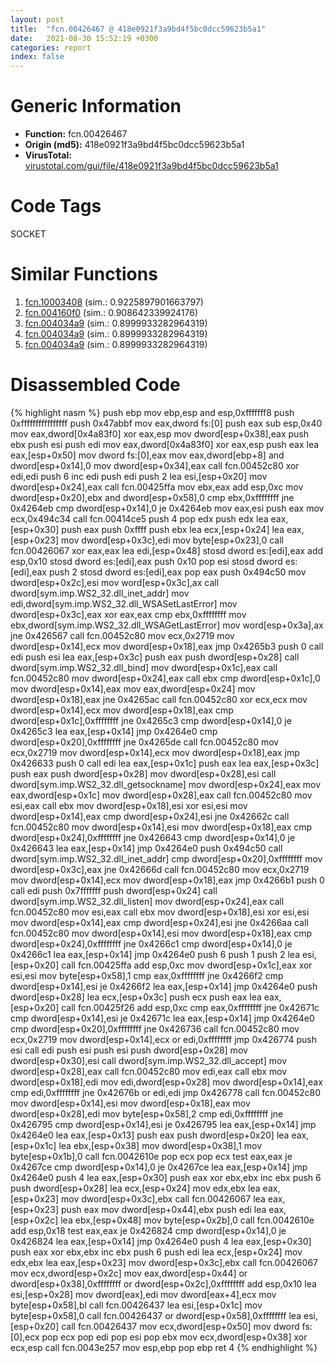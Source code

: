 ```yaml
---
layout: post
title:  "fcn.00426467 @ 418e0921f3a9bd4f5bc0dcc59623b5a1"
date:   2021-08-30 15:52:19 +0300
categories: report
index: false
---
```


# Generic Information
- **Function:** fcn.00426467
- **Origin (md5):** 418e0921f3a9bd4f5bc0dcc59623b5a1
- **VirusTotal:** [virustotal.com/gui/file/418e0921f3a9bd4f5bc0dcc59623b5a1][virustotal_ref]

# Code Tags
<span class="tag" id="SOCKET">SOCKET</span>


# Similar Functions

1. [fcn.10003408][similar_1_ref] (sim.: 0.9225897901663797)
2. [fcn.004160f0][similar_2_ref] (sim.: 0.908642339924176)
3. [fcn.004034a9][similar_3_ref] (sim.: 0.8999933282964319)
4. [fcn.004034a9][similar_4_ref] (sim.: 0.8999933282964319)
5. [fcn.004034a9][similar_5_ref] (sim.: 0.8999933282964319)


# Disassembled Code

{% highlight nasm %}
push ebp
mov ebp,esp
and esp,0xfffffff8
push 0xffffffffffffffff
push 0x47abbf
mov eax,dword fs:[0]
push eax
sub esp,0x40
mov eax,dword[0x4a83f0]
xor eax,esp
mov dword[esp+0x38],eax
push ebx
push esi
push edi
mov eax,dword[0x4a83f0]
xor eax,esp
push eax
lea eax,[esp+0x50]
mov dword fs:[0],eax
mov eax,dword[ebp+8]
and dword[esp+0x14],0
mov dword[esp+0x34],eax
call fcn.00452c80
xor edi,edi
push 6
inc edi
push edi
push 2
lea esi,[esp+0x20]
mov dword[esp+0x24],eax
call fcn.00425ffa
mov ebx,eax
add esp,0xc
mov dword[esp+0x20],ebx
and dword[esp+0x58],0
cmp ebx,0xffffffff
jne 0x4264eb
cmp dword[esp+0x14],0
je 0x4264eb
mov eax,esi
push eax
mov ecx,0x494c34
call fcn.00414ce5
push 4
pop edx
push edx
lea eax,[esp+0x30]
push eax
push 0xffff
push ebx
lea ecx,[esp+0x24]
lea eax,[esp+0x23]
mov dword[esp+0x3c],edi
mov byte[esp+0x23],0
call fcn.00426067
xor eax,eax
lea edi,[esp+0x48]
stosd dword es:[edi],eax
add esp,0x10
stosd dword es:[edi],eax
push 0x10
pop esi
stosd dword es:[edi],eax
push 2
stosd dword es:[edi],eax
pop eax
push 0x494c50
mov dword[esp+0x2c],esi
mov word[esp+0x3c],ax
call dword[sym.imp.WS2_32.dll_inet_addr]
mov edi,dword[sym.imp.WS2_32.dll_WSASetLastError]
mov dword[esp+0x3c],eax
xor eax,eax
cmp ebx,0xffffffff
mov ebx,dword[sym.imp.WS2_32.dll_WSAGetLastError]
mov word[esp+0x3a],ax
jne 0x426567
call fcn.00452c80
mov ecx,0x2719
mov dword[esp+0x14],ecx
mov dword[esp+0x18],eax
jmp 0x4265b3
push 0
call edi
push esi
lea eax,[esp+0x3c]
push eax
push dword[esp+0x28]
call dword[sym.imp.WS2_32.dll_bind]
mov dword[esp+0x1c],eax
call fcn.00452c80
mov dword[esp+0x24],eax
call ebx
cmp dword[esp+0x1c],0
mov dword[esp+0x14],eax
mov eax,dword[esp+0x24]
mov dword[esp+0x18],eax
jne 0x4265ac
call fcn.00452c80
xor ecx,ecx
mov dword[esp+0x14],ecx
mov dword[esp+0x18],eax
cmp dword[esp+0x1c],0xffffffff
jne 0x4265c3
cmp dword[esp+0x14],0
je 0x4265c3
lea eax,[esp+0x14]
jmp 0x4264e0
cmp dword[esp+0x20],0xffffffff
jne 0x4265de
call fcn.00452c80
mov ecx,0x2719
mov dword[esp+0x14],ecx
mov dword[esp+0x18],eax
jmp 0x426633
push 0
call edi
lea eax,[esp+0x1c]
push eax
lea eax,[esp+0x3c]
push eax
push dword[esp+0x28]
mov dword[esp+0x28],esi
call dword[sym.imp.WS2_32.dll_getsockname]
mov dword[esp+0x24],eax
mov eax,dword[esp+0x1c]
mov dword[esp+0x28],eax
call fcn.00452c80
mov esi,eax
call ebx
mov dword[esp+0x18],esi
xor esi,esi
mov dword[esp+0x14],eax
cmp dword[esp+0x24],esi
jne 0x42662c
call fcn.00452c80
mov dword[esp+0x14],esi
mov dword[esp+0x18],eax
cmp dword[esp+0x24],0xffffffff
jne 0x426643
cmp dword[esp+0x14],0
je 0x426643
lea eax,[esp+0x14]
jmp 0x4264e0
push 0x494c50
call dword[sym.imp.WS2_32.dll_inet_addr]
cmp dword[esp+0x20],0xffffffff
mov dword[esp+0x3c],eax
jne 0x42666d
call fcn.00452c80
mov ecx,0x2719
mov dword[esp+0x14],ecx
mov dword[esp+0x18],eax
jmp 0x4266b1
push 0
call edi
push 0x7fffffff
push dword[esp+0x24]
call dword[sym.imp.WS2_32.dll_listen]
mov dword[esp+0x24],eax
call fcn.00452c80
mov esi,eax
call ebx
mov dword[esp+0x18],esi
xor esi,esi
mov dword[esp+0x14],eax
cmp dword[esp+0x24],esi
jne 0x4266aa
call fcn.00452c80
mov dword[esp+0x14],esi
mov dword[esp+0x18],eax
cmp dword[esp+0x24],0xffffffff
jne 0x4266c1
cmp dword[esp+0x14],0
je 0x4266c1
lea eax,[esp+0x14]
jmp 0x4264e0
push 6
push 1
push 2
lea esi,[esp+0x20]
call fcn.00425ffa
add esp,0xc
mov dword[esp+0x1c],eax
xor esi,esi
mov byte[esp+0x58],1
cmp eax,0xffffffff
jne 0x4266f2
cmp dword[esp+0x14],esi
je 0x4266f2
lea eax,[esp+0x14]
jmp 0x4264e0
push dword[esp+0x28]
lea ecx,[esp+0x3c]
push ecx
push eax
lea eax,[esp+0x20]
call fcn.00425f26
add esp,0xc
cmp eax,0xffffffff
jne 0x42671c
cmp dword[esp+0x14],esi
je 0x42671c
lea eax,[esp+0x14]
jmp 0x4264e0
cmp dword[esp+0x20],0xffffffff
jne 0x426736
call fcn.00452c80
mov ecx,0x2719
mov dword[esp+0x14],ecx
or edi,0xffffffff
jmp 0x426774
push esi
call edi
push esi
push esi
push dword[esp+0x28]
mov dword[esp+0x30],esi
call dword[sym.imp.WS2_32.dll_accept]
mov dword[esp+0x28],eax
call fcn.00452c80
mov edi,eax
call ebx
mov dword[esp+0x18],edi
mov edi,dword[esp+0x28]
mov dword[esp+0x14],eax
cmp edi,0xffffffff
jne 0x42676b
or edi,edi
jmp 0x426778
call fcn.00452c80
mov dword[esp+0x14],esi
mov dword[esp+0x18],eax
mov dword[esp+0x28],edi
mov byte[esp+0x58],2
cmp edi,0xffffffff
jne 0x426795
cmp dword[esp+0x14],esi
je 0x426795
lea eax,[esp+0x14]
jmp 0x4264e0
lea eax,[esp+0x13]
push eax
push dword[esp+0x20]
lea eax,[esp+0x1c]
lea ebx,[esp+0x38]
mov dword[esp+0x38],1
mov byte[esp+0x1b],0
call fcn.0042610e
pop ecx
pop ecx
test eax,eax
je 0x4267ce
cmp dword[esp+0x14],0
je 0x4267ce
lea eax,[esp+0x14]
jmp 0x4264e0
push 4
lea eax,[esp+0x30]
push eax
xor ebx,ebx
inc ebx
push 6
push dword[esp+0x28]
lea ecx,[esp+0x24]
mov edx,ebx
lea eax,[esp+0x23]
mov dword[esp+0x3c],ebx
call fcn.00426067
lea eax,[esp+0x23]
push eax
mov dword[esp+0x44],ebx
push edi
lea eax,[esp+0x2c]
lea ebx,[esp+0x48]
mov byte[esp+0x2b],0
call fcn.0042610e
add esp,0x18
test eax,eax
je 0x426824
cmp dword[esp+0x14],0
je 0x426824
lea eax,[esp+0x14]
jmp 0x4264e0
push 4
lea eax,[esp+0x30]
push eax
xor ebx,ebx
inc ebx
push 6
push edi
lea ecx,[esp+0x24]
mov edx,ebx
lea eax,[esp+0x23]
mov dword[esp+0x3c],ebx
call fcn.00426067
mov ecx,dword[esp+0x2c]
mov eax,dword[esp+0x44]
or dword[esp+0x38],0xffffffff
or dword[esp+0x2c],0xffffffff
add esp,0x10
lea esi,[esp+0x28]
mov dword[eax],edi
mov dword[eax+4],ecx
mov byte[esp+0x58],bl
call fcn.00426437
lea esi,[esp+0x1c]
mov byte[esp+0x58],0
call fcn.00426437
or dword[esp+0x58],0xffffffff
lea esi,[esp+0x20]
call fcn.00426437
mov ecx,dword[esp+0x50]
mov dword fs:[0],ecx
pop ecx
pop edi
pop esi
pop ebx
mov ecx,dword[esp+0x38]
xor ecx,esp
call fcn.0043e257
mov esp,ebp
pop ebp
ret 4
{% endhighlight %}


[similar_1_ref]: /report/fcn.10003408@090dc3a8da6aa33c667b678303e4bdd6
[similar_2_ref]: /report/fcn.004160f0@0aa2d73a5300dff2412388945614b507
[similar_3_ref]: /report/fcn.004034a9@912f1d013a0d6151bc7a7cef6da1b2a0
[similar_4_ref]: /report/fcn.004034a9@152885a790b99953ce23874f0947b7bd
[similar_5_ref]: /report/fcn.004034a9@fb9b7d22bc1c143ac66b0575cbdd088d
[virustotal_ref]: https://www.virustotal.com/gui/file/418e0921f3a9bd4f5bc0dcc59623b5a1